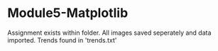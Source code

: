 # Module5-Matplotlib

Assignment exists within folder. All images saved seperately and data imported.
Trends found in 'trends.txt'
